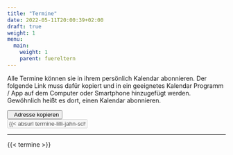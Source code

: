 ```yaml
---
title: "Termine"
date: 2022-05-11T20:00:39+02:00
draft: true
weight: 1
menu:
  main:
    weight: 1
    parent: fuereltern
---
```

Alle Termine können sie in ihrem persönlich Kalendar abonnieren. Der folgende Link muss dafür kopiert und in ein geeignetes Kalendar Programm / App auf dem Computer oder Smartphone hinzugefügt werden. Gewöhnlich heißt es dort, einen Kalendar abonnieren.

<div class="input-group mb-3">
  <div class="input-group-prepend"> 
      <div class="input-group-prepend">
        <button class="btn btn-outline-secondary" 
                type="button" 
                onclick="copyToClipboardAndHidePopover('ics_url',this);"
                id="btn_copy_url"
                data-bs-container="body" 
                data-bs-toggle="popover" 
                data-bs-placement="top" 
                data-bs-content="URL kopiert!"
                data-bs-delay="300">
                  <i data-feather="copy"></i> &nbsp;&nbsp;Adresse kopieren            
                </button>
      </div>
  </div>
  <input id="ics_url" type="text" class="form-control" placeholder="Username" aria-label="Username" aria-describedby="basic-addon1" value="{{< absurl termine-lilli-jahn-schule.ics >}}" readonly disabled>
</div>

<hr class="mt-5 mb-5">

{{< termine >}}